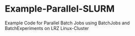 # Example-Parallel-SLURM
 Example Code for Parallel Batch Jobs using BatchJobs and BatchExperiments on LRZ Linux-Cluster 
